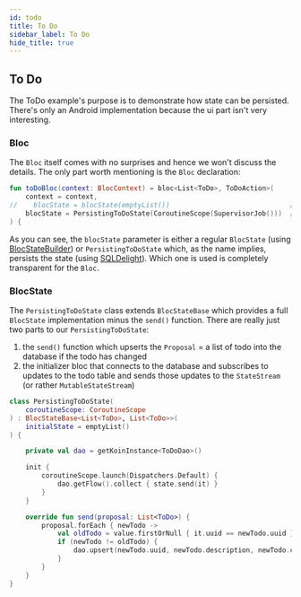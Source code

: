 ```yaml
---
id: todo
title: To Do
sidebar_label: To Do
hide_title: true
---
```


## To Do

The ToDo example's purpose is to demonstrate how state can be persisted. There's only an Android implementation because the ui part isn't very interesting.

### Bloc

The `Bloc` itself comes with no surprises and hence we won't discuss the details. The only part worth mentioning is the `Bloc` declaration:

```kotlin
fun toDoBloc(context: BlocContext) = bloc<List<ToDo>, ToDoAction>(
    context = context,
//    blocState = blocState(emptyList())                              // non persisting BlocState
    blocState = PersistingToDoState(CoroutineScope(SupervisorJob()))  // persisting BlocState
) {
```

As you can see, the `blocState` parameter is either a regular `BlocState` (using [BlocStateBuilder](../architecture/blocstate/bloc_state_builder.md)) or `PersistingToDoState` which, as the name implies, persists the state (using [SQLDelight](https://cashapp.github.io/sqldelight/)). Which one is used is completely transparent for the `Bloc`.

### BlocState

The `PersistingToDoState` class extends `BlocStateBase` which provides a full `BlocState` implementation minus the `send()` function. There are really just two parts to our `PersistingToDoState`:
1. the `send()` function which upserts the `Proposal` = a list of todo into the database if the todo has changed
2. the initializer bloc that connects to the database and subscribes to updates to the todo table and sends those updates to the `StateStream` (or rather `MutableStateStream`)
   
```kotlin
class PersistingToDoState(
    coroutineScope: CoroutineScope
) : BlocStateBase<List<ToDo>, List<ToDo>>(
    initialState = emptyList()
) {

    private val dao = getKoinInstance<ToDoDao>()

    init {
        coroutineScope.launch(Dispatchers.Default) {
            dao.getFlow().collect { state.send(it) }
        }
    }

    override fun send(proposal: List<ToDo>) {
        proposal.forEach { newTodo ->
            val oldTodo = value.firstOrNull { it.uuid == newTodo.uuid }
            if (newTodo != oldTodo) {
                dao.upsert(newTodo.uuid, newTodo.description, newTodo.completed)
            }
        }
    }
}
```
